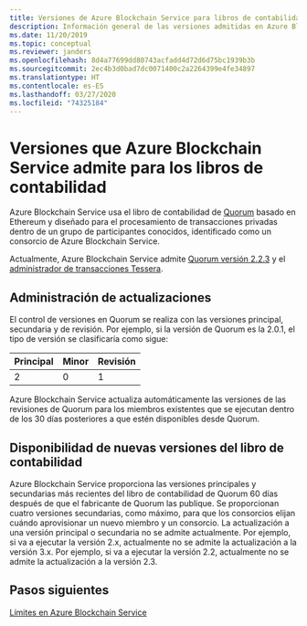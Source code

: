 ```yaml
---
title: Versiones de Azure Blockchain Service para libros de contabilidad, aplicación de revisiones y actualizaciones
description: Información general de las versiones admitidas en Azure Blockchain Service para los libros de contabilidad, incluidas las directivas con respecto a los sistemas de aplicación de revisiones y las actualizaciones administradas por el usuario y por el sistema.
ms.date: 11/20/2019
ms.topic: conceptual
ms.reviewer: janders
ms.openlocfilehash: 8d4a77699dd80743acfadd4d72d6d75bc1939b3b
ms.sourcegitcommit: 2ec4b3d0bad7dc0071400c2a2264399e4fe34897
ms.translationtype: HT
ms.contentlocale: es-ES
ms.lasthandoff: 03/27/2020
ms.locfileid: "74325184"
---
```

# <a name="supported-azure-blockchain-service-ledger-versions"></a>Versiones que Azure Blockchain Service admite para los libros de contabilidad

Azure Blockchain Service usa el libro de contabilidad de [Quorum](https://www.goquorum.com/developers) basado en Ethereum y diseñado para el procesamiento de transacciones privadas dentro de un grupo de participantes conocidos, identificado como un consorcio de Azure Blockchain Service.

Actualmente, Azure Blockchain Service admite [Quorum versión 2.2.3](https://github.com/jpmorganchase/quorum/releases/tag/v2.2.3) y el [administrador de transacciones Tessera](https://github.com/jpmorganchase/tessera).

## <a name="managing-updates-and-upgrades"></a>Administración de actualizaciones

El control de versiones en Quorum se realiza con las versiones principal, secundaria y de revisión. Por ejemplo, si la versión de Quorum es la 2.0.1, el tipo de versión se clasificaría como sigue:

|Principal | Minor  | Revisión  |
| :--- | :----- | :----- |
| 2 | 0 | 1 | 

Azure Blockchain Service actualiza automáticamente las versiones de las revisiones de Quorum para los miembros existentes que se ejecutan dentro de los 30 días posteriores a que estén disponibles desde Quorum.

## <a name="availability-of-new-ledger-versions"></a>Disponibilidad de nuevas versiones del libro de contabilidad

Azure Blockchain Service proporciona las versiones principales y secundarias más recientes del libro de contabilidad de Quorum 60 días después de que el fabricante de Quorum las publique. Se proporcionan cuatro versiones secundarias, como máximo, para que los consorcios elijan cuándo aprovisionar un nuevo miembro y un consorcio. La actualización a una versión principal o secundaria no se admite actualmente. Por ejemplo, si va a ejecutar la versión 2.x, actualmente no se admite la actualización a la versión 3.x. Por ejemplo, si va a ejecutar la versión 2.2, actualmente no se admite la actualización a la versión 2.3.

## <a name="next-steps"></a>Pasos siguientes

[Límites en Azure Blockchain Service](limits.md)
